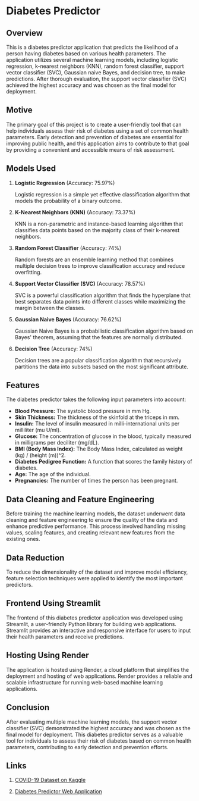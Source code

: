 
# Diabetes Predictor

## Overview

This is a diabetes predictor application that predicts the likelihood of a person having diabetes based on various health parameters. The application utilizes several machine learning models, including logistic regression, k-nearest neighbors (KNN), random forest classifier, support vector classifier (SVC), Gaussian naive Bayes, and decision tree, to make predictions. After thorough evaluation, the support vector classifier (SVC) achieved the highest accuracy and was chosen as the final model for deployment.

## Motive

The primary goal of this project is to create a user-friendly tool that can help individuals assess their risk of diabetes using a set of common health parameters. Early detection and prevention of diabetes are essential for improving public health, and this application aims to contribute to that goal by providing a convenient and accessible means of risk assessment.

## Models Used

1. **Logistic Regression** (Accuracy: 75.97%)
   
   Logistic regression is a simple yet effective classification algorithm that models the probability of a binary outcome.

3. **K-Nearest Neighbors (KNN)** (Accuracy: 73.37%)
   
   KNN is a non-parametric and instance-based learning algorithm that classifies data points based on the majority class of their k-nearest neighbors.

5. **Random Forest Classifier** (Accuracy: 74%)
   
   Random forests are an ensemble learning method that combines multiple decision trees to improve classification accuracy and reduce overfitting.

7. **Support Vector Classifier (SVC)** (Accuracy: 78.57%)
   
   SVC is a powerful classification algorithm that finds the hyperplane that best separates data points into different classes while maximizing the margin between the classes.

9. **Gaussian Naive Bayes** (Accuracy: 76.62%)
    
   Gaussian Naive Bayes is a probabilistic classification algorithm based on Bayes' theorem, assuming that the features are normally distributed.

11. **Decision Tree** (Accuracy: 74%)
    
    Decision trees are a popular classification algorithm that recursively partitions the data into subsets based on the most significant attribute.

## Features

The diabetes predictor takes the following input parameters into account:

- **Blood Pressure:** The systolic blood pressure in mm Hg.
- **Skin Thickness:** The thickness of the skinfold at the triceps in mm.
- **Insulin:** The level of insulin measured in milli-international units per milliliter (mu U/ml). 
- **Glucose:** The concentration of glucose in the blood, typically measured in milligrams per deciliter (mg/dL).
- **BMI (Body Mass Index):** The Body Mass Index, calculated as weight (kg) / (height (m))^2.
- **Diabetes Pedigree Function:** A function that scores the family history of diabetes.
- **Age:** The age of the individual.
- **Pregnancies:** The number of times the person has been pregnant.

## Data Cleaning and Feature Engineering

Before training the machine learning models, the dataset underwent data cleaning and feature engineering to ensure the quality of the data and enhance predictive performance. This process involved handling missing values, scaling features, and creating relevant new features from the existing ones.

## Data Reduction

To reduce the dimensionality of the dataset and improve model efficiency, feature selection techniques were applied to identify the most important predictors.

## Frontend Using Streamlit

The frontend of this diabetes predictor application was developed using Streamlit, a user-friendly Python library for building web applications. Streamlit provides an interactive and responsive interface for users to input their health parameters and receive predictions.

## Hosting Using Render

The application is hosted using Render, a cloud platform that simplifies the deployment and hosting of web applications. Render provides a reliable and scalable infrastructure for running web-based machine learning applications.

## Conclusion

After evaluating multiple machine learning models, the support vector classifier (SVC) demonstrated the highest accuracy and was chosen as the final model for deployment. This diabetes predictor serves as a valuable tool for individuals to assess their risk of diabetes based on common health parameters, contributing to early detection and prevention efforts.

## Links

1. [COVID-19 Dataset on Kaggle](https://www.kaggle.com/datasets/meirnizri/covid19-dataset)

2. [Diabetes Predictor Web Application](https://diabetes-predictor-khun.onrender.com/#diabetes-prediction)
